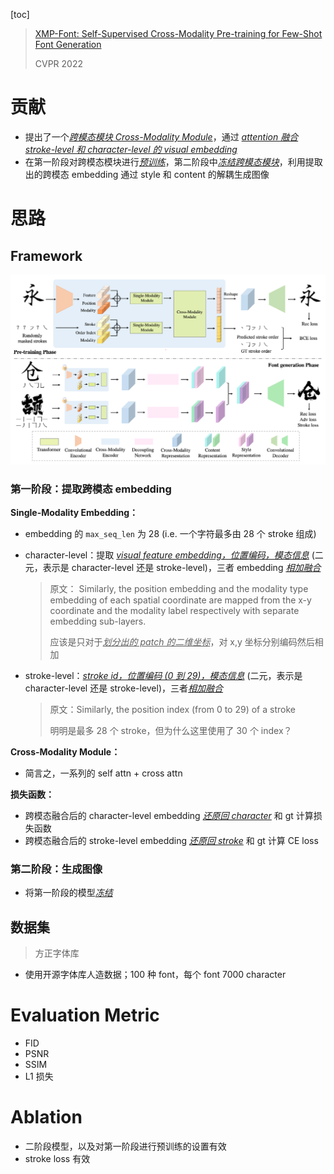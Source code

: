 [toc]

> [XMP-Font: Self-Supervised Cross-Modality Pre-training for Few-Shot Font Generation](https://arxiv.org/abs/2204.05084)
>
> CVPR 2022

# 贡献

- 提出了一个<u>*跨模态模块 Cross-Modality Module*</u>，通过 <u>*attention 融合 stroke-level 和 character-level 的 visual embedding*</u>
- 在第一阶段对跨模态模块进行<u>*预训练*</u>，第二阶段中<u>*冻结跨模态模块*</u>，利用提取出的跨模态 embedding 通过 style 和 content 的解耦生成图像





# 思路

## Framework

<img src="assets/image-20250227222024270.png" alt="image-20250227222024270" style="zoom: 60%;" />

### 第一阶段：提取跨模态 embedding

**Single-Modality Embedding：**

- embedding 的 `max_seq_len` 为 28 (i.e. 一个字符最多由 28 个 stroke 组成)

- character-level：提取 <u>*visual feature embedding，位置编码，模态信息*</u> (二元，表示是 character-level 还是 stroke-level)，三者 embedding <u>*相加融合*</u>

  > 原文： Similarly, the position embedding and the modality type embedding of each spatial coordinate are mapped from the x-y coordinate and the modality label respectively with separate embedding sub-layers.
  >
  > 应该是只对于<u>*划分出的 patch 的二维坐标*</u>，对 x,y 坐标分别编码然后相加

- stroke-level：<u>*stroke id，位置编码 (0 到 29)，模态信息*</u> (二元，表示是 character-level 还是 stroke-level)，三者<u>*相加融合*</u>

  > 原文：Similarly, the position index (from 0 to 29) of a stroke
  >
  > 明明是最多 28 个 stroke，但为什么这里使用了 30 个 index？

**Cross-Modality Module：**

- 简言之，一系列的 self attn + cross attn

**损失函数：**

- 跨模态融合后的 character-level embedding <u>*还原回 character*</u> 和 gt 计算损失函数
- 跨模态融合后的 stroke-level embedding <u>*还原回 stroke*</u> 和 gt 计算 CE loss

### 第二阶段：生成图像

- 将第一阶段的模型<u>*冻结*</u>



## 数据集

> 方正字体库

- 使用开源字体库人造数据；100 种 font，每个 font 7000 character





# Evaluation Metric

- FID
- PSNR
- SSIM
- L1 损失





# Ablation

- 二阶段模型，以及对第一阶段进行预训练的设置有效
- stroke loss 有效